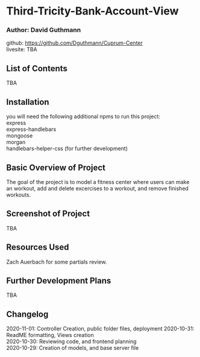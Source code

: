 # Third-Tricity-Bank-Account-View

### Author: David Guthmann

github: https://github.com/Dguthmann/Cuprum-Center  
livesite: TBA  


## List of Contents

TBA
<!-- server.js  
package.json  
package-lock.json  
README.md  
LICENSE
### config  
connection.js  
orm.js  
### controllers  
burgerController.js  
### db  
schema.sql  
seeds.sql  
### models  
burger.js  
### public
#### assets  
##### css  
style.css  
##### js  
burgers.js  
##### pics  
burger.jpg  
carlslogo.gif  
screenshot.png  
screenshot2.png  
### views  
index.handlebars  
#### layouts  
main.handlebars  
#### partials
##### burgers
burger-block.handlebars   -->



## Installation
you will need the following additional npms to run this project:  
express  
express-handlebars  
mongoose  
morgan  
handlebars-helper-css (for further development)


## Basic Overview of Project

The goal of the project is to model a fitness center where users can make an workout, add and delete excercises to a workout, and remove finished workouts.  


## Screenshot of Project

TBA
<!-- ![Site Screenshot](./public/assets/pics/screenshot.png)   -->
<!-- ![Site Screenshot](./public/assets/pics/screenshot2.png)   -->


## Resources Used

Zach Auerbach for some partials review.  


## Further Development Plans

TBA


## Changelog

2020-11-01: Controller Creation, public folder files, deployment
2020-10-31: ReadME formatting, Views creation  
2020-10-30: Reviewing code, and frontend planning  
2020-10-29: Creation of models, and base server file  